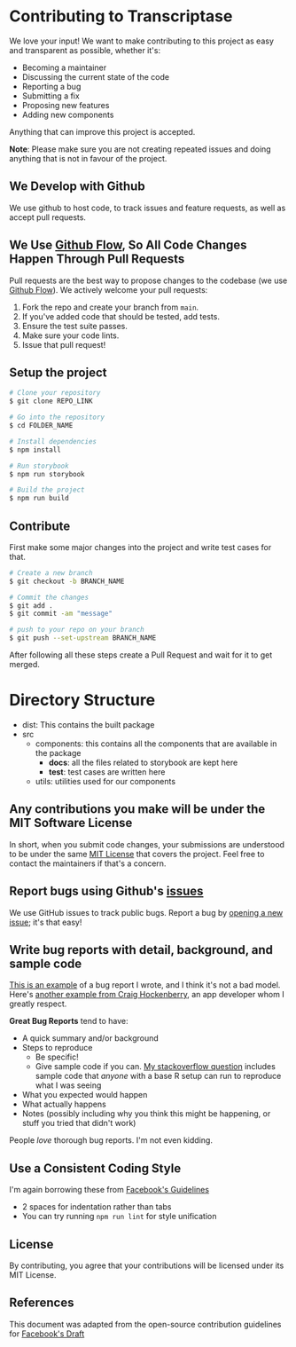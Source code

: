# Contributing to Transcriptase
We love your input! We want to make contributing to this project as easy and transparent as possible, whether it's:

- Becoming a maintainer
- Discussing the current state of the code
- Reporting a bug
- Submitting a fix
- Proposing new features
- Adding new components

Anything that can improve this project is accepted.

**Note**: Please make sure you are not creating repeated issues and doing anything that is not in favour of the project.

## We Develop with Github
We use github to host code, to track issues and feature requests, as well as accept pull requests.

## We Use [Github Flow](https://guides.github.com/introduction/flow/index.html), So All Code Changes Happen Through Pull Requests
Pull requests are the best way to propose changes to the codebase (we use [Github Flow](https://guides.github.com/introduction/flow/index.html)). We actively welcome your pull requests:

1. Fork the repo and create your branch from `main`.
2. If you've added code that should be tested, add tests.
3. Ensure the test suite passes.
4. Make sure your code lints.
5. Issue that pull request!

## Setup the project
```bash
# Clone your repository
$ git clone REPO_LINK

# Go into the repository
$ cd FOLDER_NAME

# Install dependencies
$ npm install

# Run storybook
$ npm run storybook

# Build the project
$ npm run build
```

## Contribute
First make some major changes into the project and write test cases for that.

```bash
# Create a new branch
$ git checkout -b BRANCH_NAME

# Commit the changes
$ git add .
$ git commit -am "message"

# push to your repo on your branch
$ git push --set-upstream BRANCH_NAME
```

After following all these steps create a Pull Request and wait for it to get merged.

# Directory Structure

- dist: This contains the built package
- src
    - components: this contains all the components that are available in the package
        - __docs__: all the files related to storybook are kept here
        - __test__: test cases are written here
    - utils: utilities used for our components

## Any contributions you make will be under the MIT Software License
In short, when you submit code changes, your submissions are understood to be under the same [MIT License](http://choosealicense.com/licenses/mit/) that covers the project. Feel free to contact the maintainers if that's a concern.

## Report bugs using Github's [issues](https://github.com/briandk/transcriptase-atom/issues)
We use GitHub issues to track public bugs. Report a bug by [opening a new issue](); it's that easy!

## Write bug reports with detail, background, and sample code
[This is an example](http://stackoverflow.com/q/12488905/180626) of a bug report I wrote, and I think it's not a bad model. Here's [another example from Craig Hockenberry](http://www.openradar.me/11905408), an app developer whom I greatly respect.

**Great Bug Reports** tend to have:

- A quick summary and/or background
- Steps to reproduce
  - Be specific!
  - Give sample code if you can. [My stackoverflow question](http://stackoverflow.com/q/12488905/180626) includes sample code that *anyone* with a base R setup can run to reproduce what I was seeing
- What you expected would happen
- What actually happens
- Notes (possibly including why you think this might be happening, or stuff you tried that didn't work)

People *love* thorough bug reports. I'm not even kidding.

## Use a Consistent Coding Style
I'm again borrowing these from [Facebook's Guidelines](https://github.com/facebook/draft-js/blob/a9316a723f9e918afde44dea68b5f9f39b7d9b00/CONTRIBUTING.md)

* 2 spaces for indentation rather than tabs
* You can try running `npm run lint` for style unification

## License
By contributing, you agree that your contributions will be licensed under its MIT License.

## References
This document was adapted from the open-source contribution guidelines for [Facebook's Draft](https://github.com/facebook/draft-js/blob/a9316a723f9e918afde44dea68b5f9f39b7d9b00/CONTRIBUTING.md)